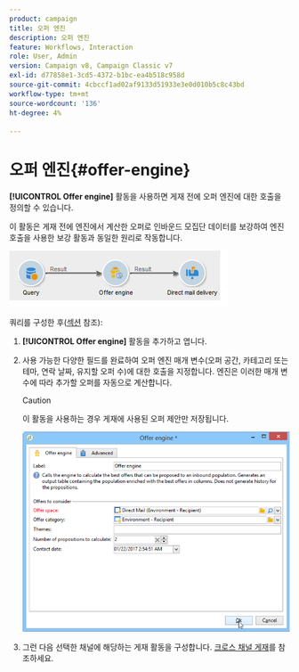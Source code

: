```yaml
---
product: campaign
title: 오퍼 엔진
description: 오퍼 엔진
feature: Workflows, Interaction
role: User, Admin
version: Campaign v8, Campaign Classic v7
exl-id: d77858e1-3cd5-4372-b1bc-ea4b518c958d
source-git-commit: 4cbccf1ad02af9133d51933e3e0d010b5c8c43bd
workflow-type: tm+mt
source-wordcount: '136'
ht-degree: 4%

---
```


# 오퍼 엔진{#offer-engine}

**[!UICONTROL Offer engine]** 활동을 사용하면 게재 전에 오퍼 엔진에 대한 호출을 정의할 수 있습니다.

이 활동은 게재 전에 엔진에서 계산한 오퍼로 인바운드 모집단 데이터를 보강하여 엔진 호출을 사용한 보강 활동과 동일한 원리로 작동합니다.

![](assets/int_offerengine_activity2.png)

쿼리를 구성한 후([섹션](query.md) 참조):

1. **[!UICONTROL Offer engine]** 활동을 추가하고 엽니다.
1. 사용 가능한 다양한 필드를 완료하여 오퍼 엔진 매개 변수(오퍼 공간, 카테고리 또는 테마, 연락 날짜, 유지할 오퍼 수)에 대한 호출을 지정합니다. 엔진은 이러한 매개 변수에 따라 추가할 오퍼를 자동으로 계산합니다.

   >[!CAUTION]
   >
   >이 활동을 사용하는 경우 게재에 사용된 오퍼 제안만 저장됩니다.

   ![](assets/int_offerengine_activity1.png)

1. 그런 다음 선택한 채널에 해당하는 게재 활동을 구성합니다. [크로스 채널 게재](cross-channel-deliveries.md)를 참조하세요.
